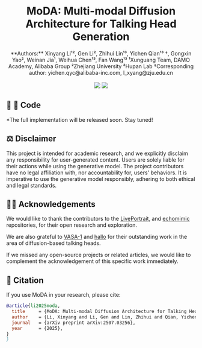 <h1 align='center'>MoDA: Multi-modal Diffusion Architecture for Talking Head Generation</h1>

<div align='center'>
    **Authors:** Xinyang Li¹², Gen Li², Zhihui Lin¹³, Yichen Qian¹³ †, Gongxin Yao², Weinan Jia¹, Weihua Chen¹³, Fan Wang¹³  
    ¹Xunguang Team, DAMO Academy, Alibaba Group  
    ²Zhejiang University  
    ³Hupan Lab  
    †Corresponding author: yichen.qyc@alibaba-inc.com, l_xyang@zju.edu.cn
</div>
<br>
<div align='center'>
    <a href='https://lixinyyang.github.io/MoDA.github.io/'><img src='https://img.shields.io/badge/Project-Page-blue'></a>
    <a href='https://arxiv.org/abs/2507.03256'><img src='https://img.shields.io/badge/Paper-Arxiv-red'></a>
</div>

## &#x1F680; 📂 Code

*The full implementation will be released soon. Stay tuned!  

## ⚖️ Disclaimer
This project is intended for academic research, and we explicitly disclaim any responsibility for user-generated content. Users are solely liable for their actions while using the generative model. The project contributors have no legal affiliation with, nor accountability for, users' behaviors. It is imperative to use the generative model responsibly, adhering to both ethical and legal standards.

## 🙏🏻 Acknowledgements

We would like to thank the contributors to the [LivePortrait](https://github.com/KwaiVGI/LivePortrait), and [echomimic](https://github.com/antgroup/echomimic) repositories, for their open research and exploration. 

We are also grateful to [VASA-1](https://www.microsoft.com/en-us/research/project/vasa-1/) and [hallo](https://github.com/fudan-generative-vision/hallo) for their outstanding work in the area of diffusion-based talking heads.

If we missed any open-source projects or related articles, we would like to complement the acknowledgement of this specific work immediately.
## 📑 Citation

If you use MoDA in your research, please cite:

```bibtex
@article{li2025moda,
  title     = {MoDA: Multi-modal Diffusion Architecture for Talking Head Generation},
  author    = {Li, Xinyang and Li, Gen and Lin, Zhihui and Qian, Yichen and Yao, Gongxin and Jia, Weinan and Chen, Weihua and Wang, Fan},
  journal   = {arXiv preprint arXiv:2507.03256},
  year      = {2025},
}
}
```
